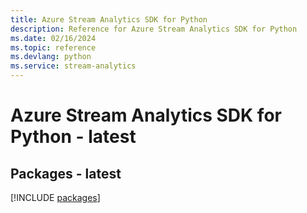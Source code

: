 ```yaml
---
title: Azure Stream Analytics SDK for Python
description: Reference for Azure Stream Analytics SDK for Python
ms.date: 02/16/2024
ms.topic: reference
ms.devlang: python
ms.service: stream-analytics
---
```

# Azure Stream Analytics SDK for Python - latest
## Packages - latest
[!INCLUDE [packages](stream-analytics-index.md)]